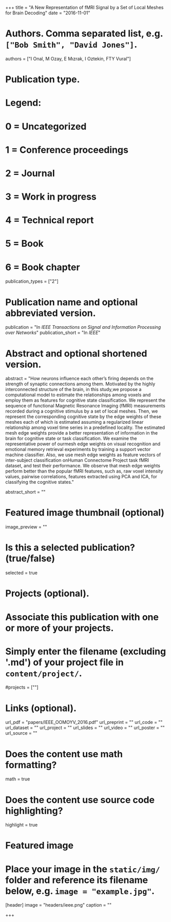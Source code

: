 +++
title = "A New Representation of fMRI Signal by a Set of Local Meshes for Brain Decoding"
date = "2016-11-01"

# Authors. Comma separated list, e.g. `["Bob Smith", "David Jones"]`.
authors = ["I Onal, M Ozay, E Mızrak, I Oztekin, FTY Vural"]

# Publication type.
# Legend:
# 0 = Uncategorized
# 1 = Conference proceedings
# 2 = Journal
# 3 = Work in progress
# 4 = Technical report
# 5 = Book
# 6 = Book chapter
publication_types = ["2"]

# Publication name and optional abbreviated version.
publication = "In *IEEE Transactions on Signal and Information Processing over Networks*"
publication_short = "In *IEEE*"

# Abstract and optional shortened version.
abstract = "How neurons influence each other’s firing depends on the strength of synaptic connections among them. Motivated by the highly interconnected structure of the brain, in this study,we propose a computational model to estimate the relationships among voxels and employ them as features for cognitive state classification. We represent the sequence of functional Magnetic Resonance Imaging (fMRI) measurements recorded during a cognitive stimulus by a set of local meshes. Then, we represent the corresponding cognitive state by the edge weights of these meshes each of which is estimated assuming a regularized linear relationship among voxel time series in a predefined locality. The estimated mesh edge weights provide a better representation of information
in the brain for cognitive state or task classification. We examine the representative power of ourmesh edge weights on visual recognition and emotional memory retrieval experiments by training a
support vector machine classifier. Also, we use mesh edge weights as feature vectors of inter-subject classification onHuman Connectome Project task fMRI dataset, and test their performance. We observe that mesh edge weights perform better than the popular fMRI features, such as, raw voxel intensity values, pairwise correlations, features extracted using PCA and ICA, for classifying the cognitive states."

abstract_short = ""


# Featured image thumbnail (optional)
image_preview = ""

# Is this a selected publication? (true/false)
selected = true

# Projects (optional).
#   Associate this publication with one or more of your projects.
#   Simply enter the filename (excluding '.md') of your project file in `content/project/`.
#projects = [""]

# Links (optional).
url_pdf = "papers/IEEE_OOMOYV_2016.pdf"
url_preprint = ""
url_code = ""
url_dataset = ""
url_project = ""
url_slides = ""
url_video = ""
url_poster = ""
url_source = ""

# Does the content use math formatting?
math = true

# Does the content use source code highlighting?
highlight = true

# Featured image
# Place your image in the `static/img/` folder and reference its filename below, e.g. `image = "example.jpg"`.
[header]
image = "headers/ieee.png"
caption = ""

+++

